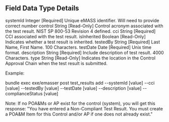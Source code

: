 Field       Data Type   Details
-------------------------------------------------------------------------------------------------
systemId    Integer     [Required] Unique eMASS identifier. Will need to provide correct number
control     String      [Read-Only] Control acronym associated with the test result. NIST SP 800-53 Revision 4 defined.
cci         String      [Required] CCI associated with the test result.
isInherited Boolean     [Read-Only] Indicates whether a test result is inherited.
testedBy    String      [Required] Last Name, First Name. 100 Characters. 
testDate    Date        [Required] Unix time format.
description String      [Required] Include description of test result. 4000 Characters.
type        String      [Read-Only] Indicates the location in the Control Approval Chain when the test result is submitted.

Example:

bundle exec exe/emasser post test_results add --systemId [value] --cci [value] --testedBy [value] --testDate [value] --description [value] --complianceStatus [value]

Note: If no POA&Ms or AP exist for the control (system), you will get this response:
"You have entered a Non-Compliant Test Result. You must create a POA&M Item for this Control and/or AP if one does not already exist."
